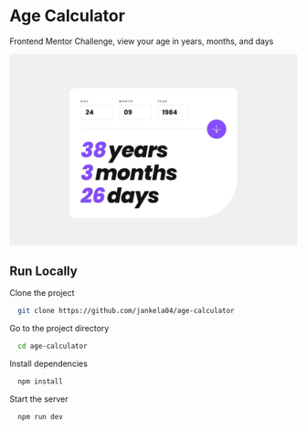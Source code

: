 # Age Calculator

Frontend Mentor Challenge, view your age in years, months, and days

![demo](design/desktop-completed.jpg)

## Run Locally

Clone the project

```bash
  git clone https://github.com/jankela04/age-calculator
```

Go to the project directory

```bash
  cd age-calculator
```

Install dependencies

```bash
  npm install
```

Start the server

```bash
  npm run dev
```
